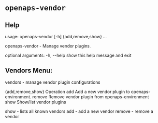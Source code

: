 # `openaps-vendor`

## Help
usage: openaps-vendor [-h] {add,remove,show} ...

  openaps-vendor - Manage vendor plugins.

optional arguments:
  -h, --help         show this help message and exit

## Vendors Menu:
   vendors - manage vendor plugin configurations

  {add,remove,show}  Operation
    add              Add a new vendor plugin to openaps-environment.
    remove           Remove vendor plugin from openaps-environment
    show             Show/list vendor plugins

show    - lists all known vendors
add     - add a new vendor
remove  - remove a vendor
